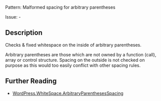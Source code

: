 Pattern: Malformed spacing for arbitrary parentheses

Issue: -

## Description

Checks & fixed whitespace on the inside of arbitrary parentheses.

Arbitrary parentheses are those which are not owned by a function (call), array or control structure.
Spacing on the outside is not checked on purpose as this would too easily conflict with other spacing rules.

## Further Reading

* [WordPress.WhiteSpace.ArbitraryParenthesesSpacing](https://github.com/WordPress/WordPress-Coding-Standards/tree/develop/WordPress/Sniffs/WhiteSpace/ArbitraryParenthesesSpacingSniff.php)